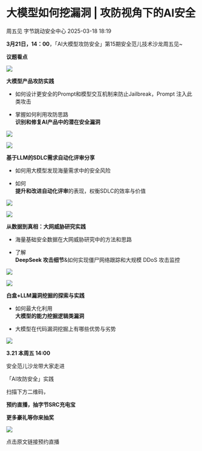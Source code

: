 #  大模型如何挖漏洞 | 攻防视角下的AI安全   
周五见  字节跳动安全中心   2025-03-18 18:19  
  
**3月21日，14：00**，「AI大模型攻防安全」第15期安全范儿技术沙龙周五见~  
  
  
**议题看点**  
  
  
  
  
![](https://mmbiz.qpic.cn/sz_mmbiz_png/gAcolpf06Wo6icjeBBIqr5FecFI89zXfuCRUNux0N8W6E5yD9hww1j441qn0SHwmF6XKuTr6a1SoZo4ibialr7qGg/640?wx_fmt=png&from=appmsg "")  
  
**大模型产品攻防实践**  
  
- 如何设计更安全的Prompt和模型交互机制来防止Jailbreak，Prompt 注入此类攻击  
  
- 掌握如何利用攻防思路  
**识别和修复AI产品中的潜在安全漏洞**  
  
  
  
![](https://mmbiz.qpic.cn/sz_mmbiz_png/gAcolpf06Wo6icjeBBIqr5FecFI89zXfuhGurxO3alBwLj5XyLZlSXpONZnz4uCrptYa7PMcEJcUPIqEASKYadQ/640?wx_fmt=png&from=appmsg "")  
  
  
![](https://mmbiz.qpic.cn/sz_mmbiz_png/gAcolpf06Wo6icjeBBIqr5FecFI89zXfuCRUNux0N8W6E5yD9hww1j441qn0SHwmF6XKuTr6a1SoZo4ibialr7qGg/640?wx_fmt=png&from=appmsg "")  
  
**基于LLM的SDLC需求自动化评审分享**  
  
- 如何用大模型发现海量需求中的安全风险  
  
- 如何  
**提升和改进自动化评审**的表现，权衡SDLC的效率与价值  
  
  
  
![](https://mmbiz.qpic.cn/sz_mmbiz_png/gAcolpf06Wo6icjeBBIqr5FecFI89zXfuHwPOta3mpYGibsLXNCCKEeItLXqI5cZpXYf1oQmOicnKSpIypAWbVQ7Q/640?wx_fmt=png&from=appmsg "")  
  
  
![](https://mmbiz.qpic.cn/sz_mmbiz_png/gAcolpf06Wo6icjeBBIqr5FecFI89zXfuCRUNux0N8W6E5yD9hww1j441qn0SHwmF6XKuTr6a1SoZo4ibialr7qGg/640?wx_fmt=png&from=appmsg "")  
  
**从数据到真相：大网威胁研究实践**  
  
- 海量基础安全数据在大网威胁研究中的方法和思路  
  
- 了解   
**DeepSeek 攻击细节**&如何实现僵尸网络跟踪和大规模 DDoS 攻击监控  
  
  
  
![](https://mmbiz.qpic.cn/sz_mmbiz_png/gAcolpf06Wo6icjeBBIqr5FecFI89zXfuy9n01L1K64OZTB75d6tHo2aQryiauvKR2xs2UZPJu63WVbmgCTRTkgQ/640?wx_fmt=png&from=appmsg "")  
  
  
![](https://mmbiz.qpic.cn/sz_mmbiz_png/gAcolpf06Wo6icjeBBIqr5FecFI89zXfuCRUNux0N8W6E5yD9hww1j441qn0SHwmF6XKuTr6a1SoZo4ibialr7qGg/640?wx_fmt=png&from=appmsg "")  
  
**白盒+LLM漏洞挖掘的探索与实践**  
  
- 如何最大化利用  
**大模型的能力挖掘逻辑类漏洞**  
  
- 大模型在代码漏洞挖掘上有哪些优势与劣势  
  
  
  
![](https://mmbiz.qpic.cn/sz_mmbiz_png/gAcolpf06Wo6icjeBBIqr5FecFI89zXfuUsT8wGD2gFd53VxEibJQ8ib36J09uNG8mHhZpw5WPglWVicWpEtmWJU1w/640?wx_fmt=png&from=appmsg "")  
  
  
  
**3.21 本周五 14:00**  
  
安全范儿沙龙带大家走进  
  
「AI攻防安全」实践  
  
  
扫描下方二维码，  
  
**预约直播，抽字节SRC充电宝**  
  
**更多豪礼等你来抽奖**  
  
  
![](https://mmbiz.qpic.cn/sz_mmbiz_png/gAcolpf06Wo6icjeBBIqr5FecFI89zXfuYEtRsw9A2flbeovBxVIRS9kfUXnsbXkkEksubHWT5iaU1SDibn6ZLRoA/640?wx_fmt=png&from=appmsg "")  
  
  
点击原文链接预约直播  
  
